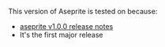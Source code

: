 This version of Aseprite is tested on because:
* [aseprite v1.0.0 release notes](https://www.aseprite.org/release-notes/10/#aseprite-v1-0-0)
* It's the first major release

